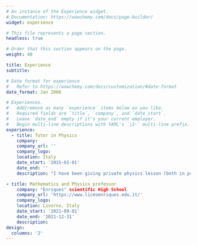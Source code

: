 ```yaml
---
# An instance of the Experience widget.
# Documentation: https://wowchemy.com/docs/page-builder/
widget: experience

# This file represents a page section.
headless: true

# Order that this section appears on the page.
weight: 40

title: Experience
subtitle:

# Date format for experience
#   Refer to https://wowchemy.com/docs/customization/#date-format
date_format: Jan 2006

# Experiences.
#   Add/remove as many `experience` items below as you like.
#   Required fields are `title`, `company`, and `date_start`.
#   Leave `date_end` empty if it's your current employer.
#   Begin multi-line descriptions with YAML's `|2-` multi-line prefix.
experience:
  - title: Tutor in Physics
    company: 
    company_url: ''
    company_logo: 
    location: Italy
    date_start: '2015-01-01'
    date_end: ''
    description: "I have been giving private physics lesson (both in presence and online) regularly since 2015, to students coming from departments of physics, aerospace engineering, mechanical engineering and electronic engineering."

- title: Mathematics and Physics professor
    company: "Enriques" scientific High School 
    company_url: 'https://www.liceoenriques.edu.it/'
    company_logo: 
    location: Livorno, Italy
    date_start: '2021-09-01'
    date_end: '2021-12-31'
    description:
design:
  columns: '2'
---
```

